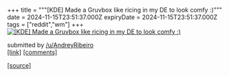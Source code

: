 +++
title = """[KDE] Made a Gruvbox like ricing in my DE to look comfy :)"""
date = 2024-11-15T23:51:37.000Z
expiryDate = 2024-11-15T23:51:37.000Z
tags = ["reddit","wm"]
+++
[![[KDE] Made a Gruvbox like ricing in my DE to look comfy :)](https://external-preview.redd.it/YmFuYnd0ZHFrNTFlMasamuyt4TEk70KZFvRXMReGTHRvuTu68gr8ro-aduGB.png?width=640&crop=smart&auto=webp&s=fc204e2f7b89f3b6dfd01f765572666846bbd071 "[KDE] Made a Gruvbox like ricing in my DE to look comfy :)")](https://www.reddit.com/r/unixporn/comments/1gsacli/kde_made_a_gruvbox_like_ricing_in_my_de_to_look/)

submitted by [/u/AndreyRibeiro](https://www.reddit.com/user/AndreyRibeiro)  
[\[link\]](https://v.redd.it/lc6jwofqk51e1) [\[comments\]](https://www.reddit.com/r/unixporn/comments/1gsacli/kde_made_a_gruvbox_like_ricing_in_my_de_to_look/)

[[source]](https://www.reddit.com/r/unixporn/comments/1gsacli/kde_made_a_gruvbox_like_ricing_in_my_de_to_look/)
